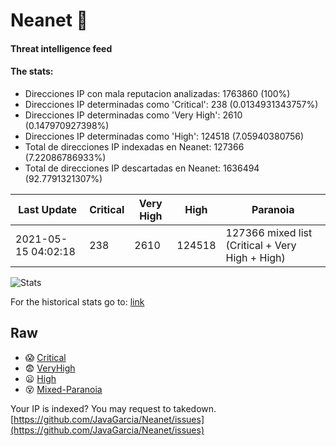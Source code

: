 # Neanet :hocho:
#### Threat intelligence feed
#### The stats:

- Direcciones IP con mala reputacion analizadas: 1763860 (100%)
- Direcciones IP determinadas como 'Critical':  238 (0.0134931343757%)
- Direcciones IP determinadas como 'Very High':  2610 (0.147970927398%)
- Direcciones IP determinadas como 'High':  124518 (7.05940380756)
- Total de direcciones IP indexadas en Neanet:  127366 (7.22086786933%)
- Total de direcciones IP descartadas en Neanet:  1636494 (92.7791321307%)

| Last Update | Critical | Very High | High | Paranoia |
| --- | --- | --- | --- | --- |
| 2021-05-15 04:02:18 | 238 | 2610 | 124518 | 127366 mixed list (Critical + Very High + High)|

![Stats](https://docs.google.com/spreadsheets/d/e/2PACX-1vSnaNMIXVabIpDJjufMlzH7poXnshF3mgd8Is1g9ytUEzVsP5my4Trn8f-xkoLLQ38xpL3HtmUexLo6/pubchart?oid=501124687&format=image)

For the historical stats go to: [link](/stats.csv)
## Raw
- :scream: [Critical](https://raw.githubusercontent.com/JavaGarcia/Neanet/master/blacklists/neanet_critical.txt)
- :fearful: [VeryHigh](https://raw.githubusercontent.com/JavaGarcia/Neanet/master/blacklists/neanet_veryHigh.txtt)
- :frowning: [High](https://raw.githubusercontent.com/JavaGarcia/Neanet/master/blacklists/neanet_high.txt)
- :dizzy_face: [Mixed-Paranoia](https://raw.githubusercontent.com/JavaGarcia/Neanet/master/blacklists/neanet_all.txt)


Your IP is indexed? You may request to takedown. [https://github.com/JavaGarcia/Neanet/issues](https://github.com/JavaGarcia/Neanet/issues)





































































































































































































































































































































































































































































































































































































































































































































































































































































































































































































































































































































































































































































































































































































































































































































































































































































































































































































































































































































































































































































































































































































































































































































































































































































































































































































































































































































































































































































































































































































































































































































































































































































































































































































































































































































































































































































































































































































































































































































































































































































































































































































































































































































































































































































































































































































































































































































































































































































































































































































































































































































































































































































































































































































































































































































































































































































































































































































































































































































































































































































































































































































































































































































































































































































































































































